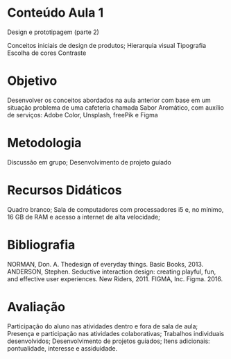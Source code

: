 # Conteúdo Aula 1

Design e prototipagem (parte 2)

Conceitos iniciais de design de produtos;
Hierarquia visual
Tipografia
Escolha de cores
Contraste

# Objetivo

Desenvolver os conceitos abordados na aula anterior com base em um situação problema de uma cafeteria chamada Sabor Aromático, com auxílio de serviços: Adobe Color, Unsplash, freePik e Figma

# Metodologia

Discussão em grupo; Desenvolvimento de projeto guiado

# Recursos Didáticos

Quadro branco; Sala de computadores com processadores i5 e, no mínimo, 16 GB de RAM e acesso a internet de alta velocidade;

# Bibliografia

NORMAN, Don. A. Thedesign of everyday things. Basic Books, 2013.
ANDERSON, Stephen. Seductive interaction design: creating playful, fun, and effective user experiences. New Riders, 2011.
FIGMA, Inc. Figma. 2016.

# Avaliação

Participação do aluno nas atividades dentro e fora de sala de aula;
Presença e participação nas atividades colaborativas;
Trabalhos individuais desenvolvidos;
Desenvolvimento de projetos guiados;
Itens adicionais: pontualidade, interesse e assiduidade.
